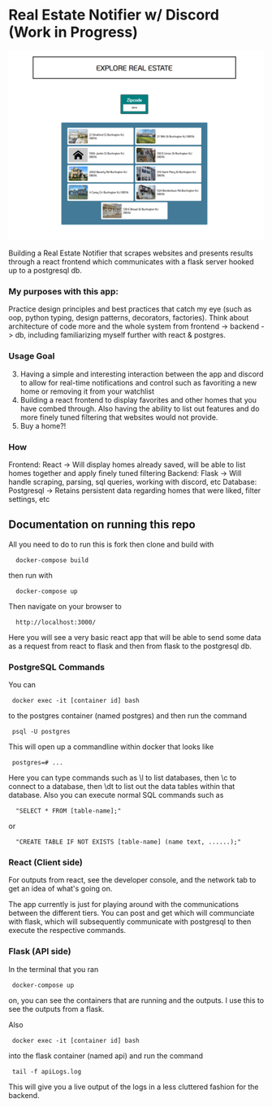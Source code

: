# Real Estate Notifier w/ Discord (Work in Progress)
![Preliminary Image of App](https://github.com/kah-ve/realestate-discord-notifier/blob/master/assets/ExploreRealEstate.png
)

Building a Real Estate Notifier that scrapes websites and presents results through a react frontend which communicates with a flask server hooked up to a postgresql db. 

### My purposes with this app:
Practice design principles and best practices that catch my eye (such as oop, python typing, design patterns, decorators, factories). Think about architecture of code more and the whole system from frontend -> backend -> db, including familiarizing myself further with react & postgres.

### Usage Goal
3. Having a simple and interesting interaction between the app and discord to allow for real-time notifications and control such as favoriting a new home or removing it from your watchlist
4. Building a react frontend to display favorites and other homes that you have combed through. Also having the ability to list out features and do more finely tuned filtering that websites would not provide.
5. Buy a home?!

### How
Frontend: React -> Will display homes already saved, will be able to list homes together and apply finely tuned filtering
Backend: Flask -> Will handle scraping, parsing, sql queries, working with discord, etc
Database: Postgresql -> Retains persistent data regarding homes that were liked, filter settings, etc


## Documentation on running this repo

All you need to do to run this is fork then clone and build with

      docker-compose build


then run with

      docker-compose up

Then navigate on your browser to

      http://localhost:3000/

Here you will see a very basic react app that will be able to send some data as a request from react to flask and then from flask to the postgresql db.

### PostgreSQL Commands

You can

     docker exec -it [container id] bash

to the postgres container (named postgres) and then run the command

     psql -U postgres

This will open up a commandline within docker that looks like

     postgres=# ...

Here you can type commands such as \l to list databases, then \c to connect to a database, then \dt to list out the data tables within that database. Also you can execute normal SQL commands such as

      "SELECT * FROM [table-name];"

or

      "CREATE TABLE IF NOT EXISTS [table-name] (name text, ......);"

### React (Client side)

For outputs from react, see the developer console, and the network tab to get an idea of what's going on.

The app currently is just for playing around with the communications between the different tiers. You can post and get which will communciate with flask, which will subsequently communicate with postgresql to then execute the respective commands.

### Flask (API side)

In the terminal that you ran

     docker-compose up

on, you can see the containers that are running and the outputs. I use this to see the outputs from a flask.

Also

     docker exec -it [container id] bash

into the flask container (named api) and run the command

     tail -f apiLogs.log

This will give you a live output of the logs in a less cluttered fashion for the backend.
